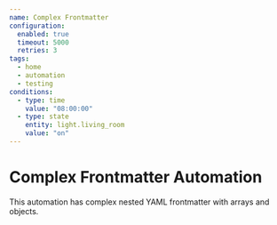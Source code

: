 ```yaml
---
name: Complex Frontmatter
configuration:
  enabled: true
  timeout: 5000
  retries: 3
tags:
  - home
  - automation
  - testing
conditions:
  - type: time
    value: "08:00:00"
  - type: state
    entity: light.living_room
    value: "on"
---
```


# Complex Frontmatter Automation

This automation has complex nested YAML frontmatter with arrays and objects. 